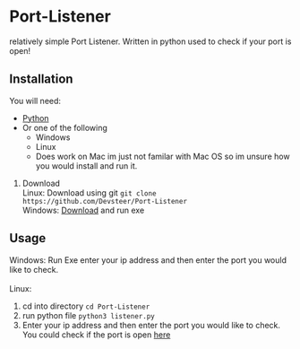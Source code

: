 # Port-Listener
relatively simple Port Listener. Written in python used to check if your port is open!

## Installation
You will need:
* [Python](https://www.python.org/downloads/)
* Or one of the following
  * Windows
  * Linux
  * Does work on Mac im just not familar with Mac OS so im unsure how you would install and run it. 
 
 1. Download<br />
 Linux: Download using git ```git clone https://github.com/Devsteer/Port-Listener```<br />
 Windows: [Download](https://github.com/Devsteer/Port-Listener/releases/tag/v1.0.0) and run exe
 
## Usage
Windows: Run Exe enter your ip address and then enter the port you would like to check.<br />
<br />Linux: 
1. cd into directory ```cd Port-Listener```
2. run python file ```python3 listener.py```<br />
3. Enter your ip address and then enter the port you would like to check.<br />
You could check if the port is open [here](https://www.canyouseeme.org/)
